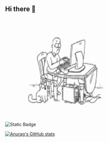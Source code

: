 ## Hi there 👋

<img src="https://github.com/AndreiPatriot/AndreiPatriot/blob/main/simonscat-cat.gif" height="317px"
        width="414px"/>



<img alt="Static Badge" src="https://img.shields.io/badge/py-python-blue?style=plastic&logo=python">

[![Anurag's GitHub stats](https://github-readme-stats.vercel.app/api?username=AndreiPatriot)](https://github.com/anuraghazra/github-readme-stats)
